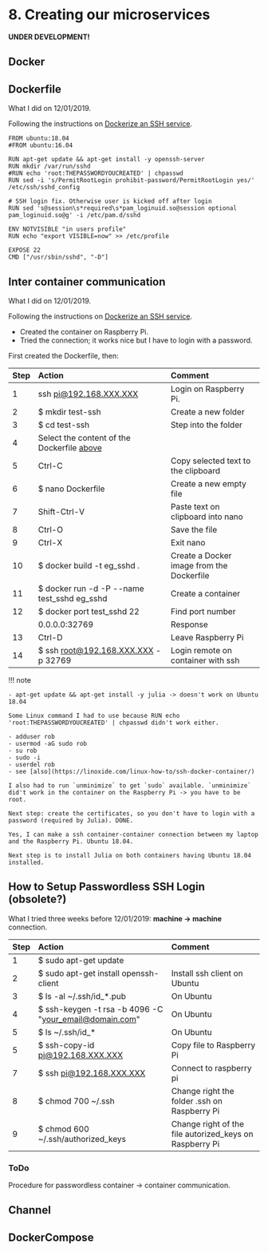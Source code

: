# 8. Creating our microservices

**UNDER DEVELOPMENT!**

## Docker

## Dockerfile

What I did on 12/01/2019.

Following the instructions on [Dockerize an SSH service](https://docs.docker.com/engine/examples/running_ssh_service/).

```
FROM ubuntu:18.04
#FROM ubuntu:16.04

RUN apt-get update && apt-get install -y openssh-server
RUN mkdir /var/run/sshd
#RUN echo 'root:THEPASSWORDYOUCREATED' | chpasswd
RUN sed -i 's/PermitRootLogin prohibit-password/PermitRootLogin yes/' /etc/ssh/sshd_config

# SSH login fix. Otherwise user is kicked off after login
RUN sed 's@session\s*required\s*pam_loginuid.so@session optional pam_loginuid.so@g' -i /etc/pam.d/sshd

ENV NOTVISIBLE "in users profile"
RUN echo "export VISIBLE=now" >> /etc/profile

EXPOSE 22
CMD ["/usr/sbin/sshd", "-D"]
```

## Inter container communication

What I did on 12/01/2019.

Following the instructions on [Dockerize an SSH service](https://docs.docker.com/engine/examples/running_ssh_service/).
- Created the container on Raspberry Pi.
- Tried the connection; it works nice but I have to login with a password.

First created the Dockerfile, then:

| Step | Action | Comment |
| :--- | :--- | :--- |
| 1 | ssh pi@192.168.XXX.XXX | Login on Raspberry Pi. |
| 2 | $ mkdir test-ssh | Create a new folder |
| 3 | $ cd test-ssh | Step into the folder |
| 4 | Select the content of the Dockerfile [above](#Dockerfile-1) | |
| 5 | Ctrl-C | Copy selected text to the clipboard |
| 6 | $ nano Dockerfile | Create a new empty file |
| 7 | Shift-Ctrl-V | Paste text on clipboard into nano |
| 8 | Ctrl-O | Save the file |
| 9 | Ctrl-X | Exit nano |
| 10 | $ docker build \-t eg\_sshd . | Create a Docker image from the Dockerfile |
| 11 | $ docker run \-d \-P \-\-name test\_sshd eg\_sshd | Create a container |
| 12 | $ docker port test\_sshd 22 | Find port number |
| | 0.0.0.0:32769 | Response | Port number is 32769 |
| 13 | Ctrl-D | Leave Raspberry Pi |
| 14 | $ ssh root@192.168.XXX.XXX -p 32769 | Login remote on container with ssh |

!!! note

    - apt-get update && apt-get install -y julia -> doesn't work on Ubuntu 18.04

    Some Linux command I had to use because RUN echo 'root:THEPASSWORDYOUCREATED' | chpasswd didn't work either.

    - adduser rob
    - usermod -aG sudo rob
    - su rob
    - sudo -i
    - userdel rob
    - see [also](https://linoxide.com/linux-how-to/ssh-docker-container/)

    I also had to run `unminimize` to get `sudo` available. `unminimize` did't work in the container on the Raspberry Pi -> you have to be root.

    Next step: create the certificates, so you don't have to login with a password (required by Julia). DONE.

    Yes, I can make a ssh container-container connection between my laptop and the Raspberry Pi. Ubuntu 18.04.

    Next step is to install Julia on both containers having Ubuntu 18.04 installed.


## How to Setup Passwordless SSH Login (obsolete?)

What I tried three weeks before 12/01/2019: **machine -> machine** connection.

| Step | Action | Comment |
| :--- | :--- | :--- |
| 1 | $ sudo apt-get update |  |
| 2 | $ sudo apt-get install openssh-client | Install ssh client on Ubuntu |
| 3 | $ ls -al ~/.ssh/id_*.pub | On Ubuntu |
| 4 | $ ssh-keygen -t rsa -b 4096 -C "your_email@domain.com" | On Ubuntu |
| 5 | $ ls ~/.ssh/id_* | On Ubuntu |
| 5 | $ ssh-copy-id  pi@192.168.XXX.XXX | Copy file to Raspberry Pi |
| 7 | $ ssh pi@192.168.XXX.XXX | Connect to raspberry pi |
| 8 | $ chmod 700 ~/.ssh | Change right the folder .ssh on Raspberry Pi |
| 9 | $ chmod 600 ~/.ssh/authorized_keys | Change right of the file autorized_keys on Raspberry Pi|

### ToDo

Procedure for passwordless container -> container communication.

## Channel

## DockerCompose
